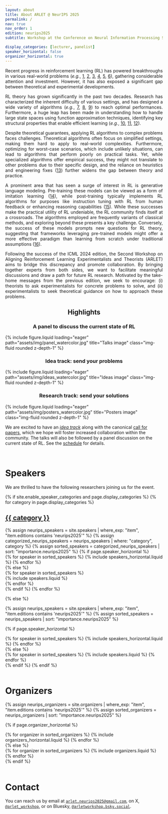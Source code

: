 ```yaml
---
layout: about
title: About ARLET @ NeurIPS 2025
permalink: /
nav: true
nav_order: 1
edition: neurips2025
subtitle: Workshop at the Conference on Neural Information Processing Systems, <a href="https://neurips.cc">date to be defined</a>. San Diego, California.

display_categories: [lecturer, panelist]
speaker_horizontal: false
organizer_horizontal: true
---
```


<div style="text-align: justify">
Recent progress in reinforcement learning (RL) has powered breakthroughs in various real-world problems (<i>e.g.</i>, <a href="https://www.nature.com/articles/nature16961">1</a>, <a href="https://ieeexplore.ieee.org/document/8103164">2</a>, <a href="https://dl.acm.org/doi/abs/10.1145/3543846">3</a>, <a href="https://www.nature.com/articles/s41586-022-05172-4">4</a>, <a href="https://www.nature.com/articles/s41586-023-06004-9">5</a>, <a href="https://arxiv.org/abs/2102.11492">6</a>), gathering considerable attention and investment. However, it has also exposed a significant gap between theoretical and experimental developments. <br>
<p></p>
RL theory has grown significantly in the past two decades. Research has characterized the inherent difficulty of various settings, and has designed a wide variety of algorithms (<i>e.g.</i>, <a href="https://arxiv.org/abs/1807.03765">7</a>, <a href="https://arxiv.org/abs/2005.06392">8</a>, <a href="https://ieeexplore.ieee.org/document/9435807">9</a>) to reach optimal performances. Furthermore, a huge leap has been made in understanding how to handle large state spaces using function approximation techniques, identifying key structural properties that enable efficient learning (<i>e.g.</i>, <a href="https://arxiv.org/abs/1907.05388">10</a>, <a href="https://arxiv.org/abs/1910.03016">11</a>, <a href="https://arxiv.org/abs/2310.07811">12</a>). <br>
<p></p>
Despite theoretical guarantees, applying RL algorithms to complex problems faces challenges. Theoretical algorithms often focus on simplified settings, making them hard to apply to real-world complexities. Furthermore, optimizing for worst-case scenarios, which include unlikely situations, can lead to algorithms that perform poorly on practical tasks. Yet, while specialized algorithms offer empirical success, they might not translate to other problems due to their specific design, and the reliance on heuristics and engineering fixes (<a href="https://iclr-blog-track.github.io/2022/03/25/ppo-implementation-details/">13</a>) further widens the gap between theory and practice. <br>
<p></p>
A prominent area that has seen a surge of interest in RL is generative language modeling. Pre-training these models can be viewed as a form of imitation learning (<a href="https://arxiv.org/abs/2407.15007">14</a>), while post-training typically implements RL algorithms for purposes like instruction tuning with RL from human feedback or enhancing reasoning capabilities (<a href="https://arxiv.org/abs/2405.04483">15</a>). While these successes make the practical utility of RL undeniable, the RL community finds itself at a crossroads. The algorithms employed are frequently variants of classical methods, and exploring beyond these presents a key challenge. Conversely, the success of these models prompts new questions for RL theory, suggesting that frameworks leveraging pre-trained models might offer a more effective paradigm than learning from scratch under traditional assumptions (<a href="https://arxiv.org/abs/2503.07453">16</a>).<br>
<p></p>
Following the success of the ICML 2024 edition, the Second Workshop on Aligning Reinforcement Learning Experimentalists and Theorists (ARLET) aims to bridge this discrepancy and promote collaboration. By bringing together experts from both sides, we want to facilitate meaningful discussions and draw a path for future RL research. Motivated by the take-home messages from the previous edition, we seek to encourage: (i) theorists to ask experimentalists for concrete problems to solve, and (ii) experimentalists to seek theoretical guidance on how to approach these problems.
</div>

<h2 style="text-align:center;">Highlights</h2>
<div class="row">
<div class="col-sm mt-3 mt-md-0">
<h3 style="text-align:center;">A panel to discuss the current state of RL</h3>
{% include figure.liquid loading="eager" path="assets/img/panel_watercolor.jpg" title="Talks image" class="img-fluid rounded z-depth-1" %}
</div>
<div class="col-sm mt-3 mt-md-0">
<h3 style="text-align:center;">Idea track: send your problems</h3>
{% include figure.liquid loading="eager" path="assets/img/ideas_watercolor.jpg" title="Ideas image" class="img-fluid rounded z-depth-1" %}
</div>
<div class="col-sm mt-3 mt-md-0">
<h3 style="text-align:center;">Research track: send your solutions</h3>
{% include figure.liquid loading="eager" path="assets/img/posters_watercolor.jpg" title="Posters image" class="img-fluid rounded z-depth-1" %}
</div>
</div>

We are excited to have an <em><a href="/neurips2025/cfi">idea track</a></em> along with the canonical <a href="/neurips2025/cfp">call for papers</a>, which we hope will foster increased collaboration within the community. The talks will also be followed by a panel discussion on the current state of RL. See the <a href="/neurips2025/schedule">schedule</a> for details.

<!-- Speakers -->
<br>
<h1><b>Speakers</b></h1>

We are thrilled to have the following researchers joining us for the event.

<div class="speakers">
{% if site.enable_speaker_categories and page.display_categories %}
  <!-- Display categorized speakers -->
  {% for category in page.display_categories %}
  <a id="{{ category }}" href=".#{{ category }}">
    <h2 class="category">{{ category }}</h2>
  </a>
  {% assign neurips_speakers = site.speakers | where_exp: "item", "item.editions contains 'neurips2025'" %}
  {% assign categorized_neurips_speakers = neurips_speakers | where: "category", category %}
  {% assign sorted_speakers = categorized_neurips_speakers | sort: "importance.neurips2025" %}
  <!-- Generate cards for each speaker -->
  {% if page.speaker_horizontal %}
  <div class="container">
    <div class="row row-cols-2">
    {% for speaker in sorted_speakers %}
      {% include speakers_horizontal.liquid %}
    {% endfor %}
    </div>
  </div>
  {% else %}
  <div class="d-flex justify-content-between">
    {% for speaker in sorted_speakers %}
      <div class="p-2">{% include speakers.liquid %}</div>
    {% endfor %}
  </div>
  {% endif %}
  {% endfor %}

{% else %}

<!-- Display speakers without categories -->

{% assign neurips_speakers = site.speakers | where_exp: "item", "item.editions contains 'neurips2025'" %}
{% assign sorted_speakers = neurips_speakers | sort: "importance.neurips2025" %}

  <!-- Generate cards for each speaker -->

{% if page.speaker_horizontal %}

  <div class="container">
    <div class="row row-cols-2">
    {% for speaker in sorted_speakers %}
      {% include speakers_horizontal.liquid %}
    {% endfor %}
    </div>
  </div>
  {% else %}
  <div class="grid">
    {% for speaker in sorted_speakers %}
      {% include speakers.liquid %}
    {% endfor %}
  </div>
  {% endif %}
{% endif %}
</div>

<br>
<!-- Organizers -->
<h1><b>Organizers</b></h1>
<p> </p>
<div class="organizers">
{% assign neurips_organizers = site.organizers | where_exp: "item", "item.editions contains 'neurips2025'" %}
{% assign sorted_organizers = neurips_organizers | sort: "importance.neurips2025" %}

<!-- Generate cards for each organizer -->
{% if page.organizer_horizontal %}
  <div class="container">
    <div class="row row-cols-2">
    {% for organizer in sorted_organizers %}
      {% include organizers_horizontal.liquid %}
    {% endfor %}
    </div>
  </div>
{% else %}
  <div class="grid">
    {% for organizer in sorted_organizers %}
      {% include organizers.liquid %}
    {% endfor %}
  </div>
{% endif %}
</div>

<br>
<h1><b>Contact</b></h1>

You can reach us by email at [``arlet.neurips2025@gmail.com``](mailto:arlet.neurips2025@gmail.com), on X, [``@arlet_workshop``](https://x.com/arlet_workshop), or on Bluesky, [``@arletworkshop.bsky.social``](https://bsky.app/profile/arletworkshop.bsky.social).